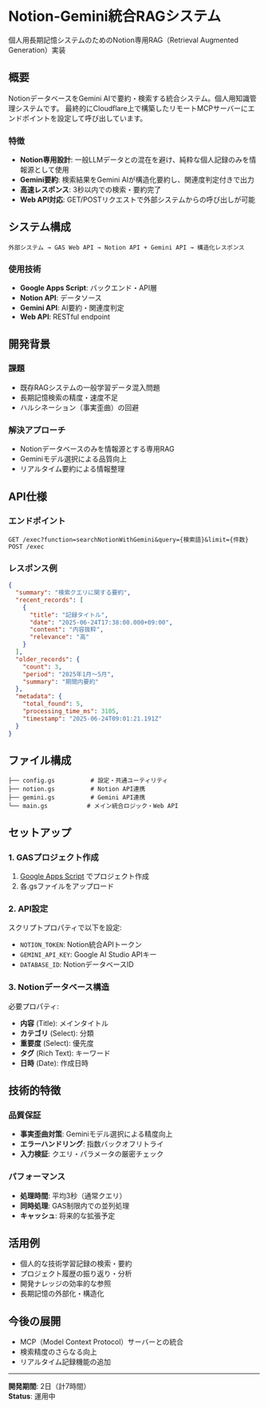 # Notion-Gemini統合RAGシステム

個人用長期記憶システムのためのNotion専用RAG（Retrieval Augmented Generation）実装

## 概要

NotionデータベースをGemini AIで要約・検索する統合システム。個人用知識管理システムです。
最終的にCloudflare上で構築したリモートMCPサーバーにエンドポイントを設定して呼び出しています。

### 特徴

- **Notion専用設計**: 一般LLMデータとの混在を避け、純粋な個人記録のみを情報源として使用
- **Gemini要約**: 検索結果をGemini AIが構造化要約し、関連度判定付きで出力
- **高速レスポンス**: 3秒以内での検索・要約完了
- **Web API対応**: GET/POSTリクエストで外部システムからの呼び出しが可能

## システム構成

```
外部システム → GAS Web API → Notion API + Gemini API → 構造化レスポンス
```

### 使用技術
- **Google Apps Script**: バックエンド・API層
- **Notion API**: データソース
- **Gemini API**: AI要約・関連度判定
- **Web API**: RESTful endpoint

## 開発背景

### 課題
- 既存RAGシステムの一般学習データ混入問題
- 長期記憶検索の精度・速度不足
- ハルシネーション（事実歪曲）の回避

### 解決アプローチ
- Notionデータベースのみを情報源とする専用RAG
- Geminiモデル選択による品質向上
- リアルタイム要約による情報整理

## API仕様

### エンドポイント
```
GET /exec?function=searchNotionWithGemini&query={検索語}&limit={件数}
POST /exec
```

### レスポンス例
```json
{
  "summary": "検索クエリに関する要約",
  "recent_records": [
    {
      "title": "記録タイトル",
      "date": "2025-06-24T17:38:00.000+09:00",
      "content": "内容抜粋",
      "relevance": "高"
    }
  ],
  "older_records": {
    "count": 3,
    "period": "2025年1月〜5月",
    "summary": "期間内要約"
  },
  "metadata": {
    "total_found": 5,
    "processing_time_ms": 3105,
    "timestamp": "2025-06-24T09:01:21.191Z"
  }
}
```

## ファイル構成

```
├── config.gs          # 設定・共通ユーティリティ
├── notion.gs          # Notion API連携
├── gemini.gs          # Gemini API連携  
└── main.gs           # メイン統合ロジック・Web API
```

## セットアップ

### 1. GASプロジェクト作成
1. [Google Apps Script](https://script.google.com) でプロジェクト作成
2. 各.gsファイルをアップロード

### 2. API設定
スクリプトプロパティで以下を設定:
- `NOTION_TOKEN`: Notion統合APIトークン
- `GEMINI_API_KEY`: Google AI Studio APIキー  
- `DATABASE_ID`: NotionデータベースID

### 3. Notionデータベース構造
必要プロパティ:
- **内容** (Title): メインタイトル
- **カテゴリ** (Select): 分類
- **重要度** (Select): 優先度
- **タグ** (Rich Text): キーワード
- **日時** (Date): 作成日時

## 技術的特徴

### 品質保証
- **事実歪曲対策**: Geminiモデル選択による精度向上
- **エラーハンドリング**: 指数バックオフリトライ
- **入力検証**: クエリ・パラメータの厳密チェック

### パフォーマンス
- **処理時間**: 平均3秒（通常クエリ）
- **同時処理**: GAS制限内での並列処理
- **キャッシュ**: 将来的な拡張予定

## 活用例

- 個人的な技術学習記録の検索・要約
- プロジェクト履歴の振り返り・分析
- 開発ナレッジの効率的な参照
- 長期記憶の外部化・構造化

## 今後の展開

- MCP（Model Context Protocol）サーバーとの統合
- 検索精度のさらなる向上
- リアルタイム記録機能の追加

---

**開発期間**: 2日（計7時間）  
**Status**: 運用中
